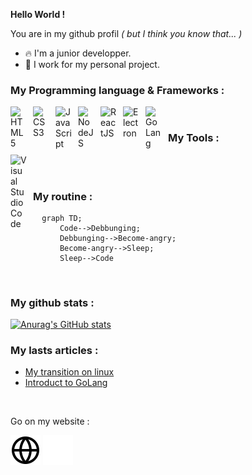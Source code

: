 **Hello World !**

You are in my github profil *( but I think you know that... )*

- 🔥 I'm a junior developper.
- 🔖 I work for my personal project.

### My Programming language & Frameworks :

<img align="left" alt="HTML5" width="26px" src="https://cdn.jsdelivr.net/gh/devicons/devicon/icons/html5/html5-original.svg" style="padding-right:10px;" /><img align="left" alt="CSS3" width="26px" src="https://cdn.jsdelivr.net/gh/devicons/devicon/icons/css3/css3-original.svg" style="padding-right:10px;" />
<img align="left" alt="JavaScript" width="26px" src="https://cdn.jsdelivr.net/gh/devicons/devicon/icons/javascript/javascript-original.svg" style="padding-right:10px;" /> 
<img align="left" alt="NodeJS" width="26px" src="https://cdn.jsdelivr.net/gh/devicons/devicon/icons/nodejs/nodejs-original.svg" style="padding-right:10px;" />
<img align="left" alt="ReactJS" width="26px" src="https://cdn.jsdelivr.net/gh/devicons/devicon/icons/react/react-original.svg" style="padding-right:10px;" /> 
<img align="left" alt="Electron" width="26px" src="https://cdn.jsdelivr.net/gh/devicons/devicon/icons/electron/electron-original.svg" style="padding-right:10px;" /> 
<img align="left" alt="GoLang" width="26px" src="https://cdn.jsdelivr.net/gh/devicons/devicon/icons/go/go-original.svg" style="padding-right:10px;" />
<br /> 
### My Tools :
<img align="left" alt="Visual Studio Code" width="26px" src="https://cdn.jsdelivr.net/gh/devicons/devicon/icons/vscode/vscode-original.svg" style="padding-right:10px;" />
<br /> 
<br />

### My routine :

```mermaid
  graph TD;
      Code-->Debbunging;
      Debbunging-->Become-angry;
      Become-angry-->Sleep;
      Sleep-->Code
```
<br />

### My github stats :

[![Anurag's GitHub stats](https://github-readme-stats.vercel.app/api?username=MaelDevFr&show_icons=true&hide_border=false&title_color=3B1F94f&icon_color=FFE500&bg_color=09131B&text_color=ffffff&border_color=0c1a25)](https://github.com/anuraghazra/github-readme-stats)
<br />

### My lasts articles :
- [My transition on linux](https://maeldev.fr/assets/articles/transition-linux)
- [Introduct to GoLang](https://maeldev.fr/assets/articles/introduction-%C3%A0-golang)
<br />

Go on my website :

[![img_contact](./img/globe-light.svg)](https://maeldev.fr#gh-light-mode-only)
[![img_contact](./img/globe-dark.svg)](https://maeldev.fr#gh-dark-mode-only)

